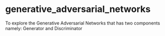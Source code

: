 # generative_adversarial_networks
To explore the Generative Adversarial Networks that has two components namely: Generator and Discriminator
